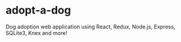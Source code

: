 # adopt-a-dog
Dog adoption web application using React, Redux, Node.js, Express, SQLite3, Knex and more!
